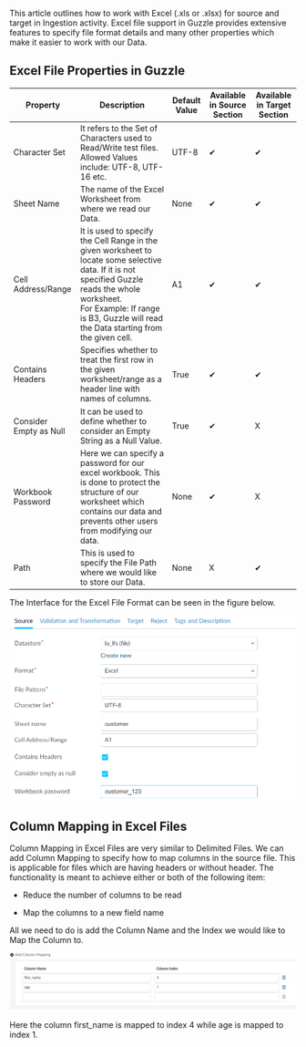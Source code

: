 This article outlines how to work with Excel (.xls or .xlsx)  for source and target in Ingestion activity.  Excel file support in Guzzle provides extensive features to specify file format details and many other properties which make it easier to work with our Data. 

## Excel File Properties in Guzzle

|Property|Description|Default Value|Available in Source Section|Available in Target Section|
|--- |--- |--- |--- |--- |
|Character Set|It refers to the Set of Characters used to Read/Write test files. Allowed Values include: UTF-8, UTF-16 etc.|UTF-8|✔|✔|
|Sheet Name|The name of the Excel Worksheet from where we read our Data.|None|✔|✔|
|Cell Address/Range|It is used to specify the Cell Range in the given worksheet to locate some selective data. If it is not specified Guzzle reads the whole worksheet.<br/>For Example: If range is B3, Guzzle will read the Data starting from the given cell.|A1|✔|✔|
|Contains Headers|Specifies whether to treat the first row in the given worksheet/range as a header line with names of columns.|True|✔|✔|
|Consider Empty as Null|It can be used to define whether to consider an Empty String as a Null Value.|True|✔|X|
|Workbook Password|Here we can specify a password for our excel workbook. This is done to protect the structure of our worksheet which contains our data and prevents other users from modifying our data.|None|✔|X|
|Path|This is used to specify the File Path where we would like to store our Data.|None|X|✔|


The Interface for the Excel File Format can be seen in the figure below.

![image alt text](/img/docs/how-to-guides/ingest_data/excel1.png)

## Column Mapping in Excel Files

Column Mapping in Excel Files are very similar to Delimited Files. We can add Column Mapping to specify how to map columns in the source file. This is applicable for files which are having headers or without header. The functionality is meant to achieve either or both of the following item:

* Reduce the number of columns to be read

* Map the columns to a new field name

All we need to do is add the Column Name and the Index we would like to Map the Column to.

![image alt text](/img/docs/how-to-guides/ingest_data/excel2.png)

Here the column first_name is mapped to index 4 while age is mapped to index 1.
